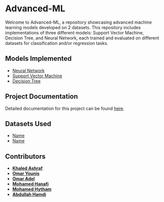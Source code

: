 # Advanced-ML

Welcome to Advanced-ML, a repository showcasing advanced machine learning models developed on 2 datasets. This repository includes implementations of three different models: Support Vector Machine, Decision Tree, and Neural Network, each trained and evaluated on different datasets for classification and/or regression tasks.

## Models Implemented

- [Neural Network](./NN)
- [Support Vector Machine](./SVM)
- [Decision Tree](./Decision%20Tree)

## Project Documentation

Detailed documentation for this project can be found [here](https://drive.google.com/drive/folders/1zp2Bj7vW0UkP-vzff4JIL9z9_1L1FnN7).


## Datasets Used

- [Name](link/to/dataset1) 
- [Name](link/to/dataset2)

## Contributors
- [**Khaled Ashraf**](https://github.com/khaaaleed-5)
- [**Omar Younis**](https://github.com/oyounis19)
- [**Omar Adel**](https://github.com/omar55549)
- [**Mohamed Hanafi**](https://github.com/mohamedhanfi)
- [**Mohamed Hytham**](https://github.com/MedoHaytham)
- [**Abdullah Hamdi**](https://github.com/AbdullaAlshayeb)
